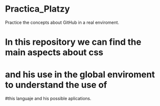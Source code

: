 # Practica_Platzy
Practice the concepts about GitHub in a real enviroment. 

# In this repository we can find the main aspects about css
# and his use in the global enviroment to understand the use of 
#this languaje and his possible aplications. 